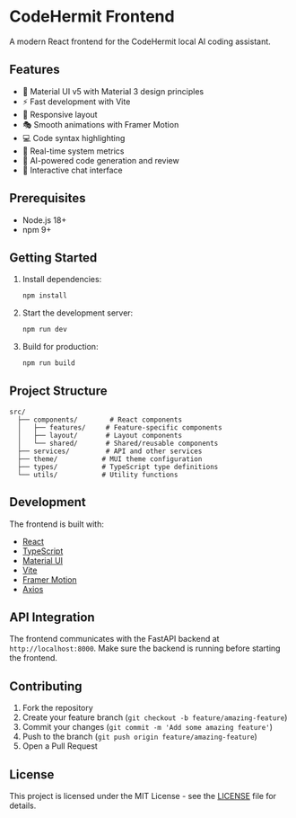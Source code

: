 # CodeHermit Frontend

A modern React frontend for the CodeHermit local AI coding assistant.

## Features

- 🎨 Material UI v5 with Material 3 design principles
- ⚡ Fast development with Vite
- 📱 Responsive layout
- 🎭 Smooth animations with Framer Motion
- 💻 Code syntax highlighting
- 🔄 Real-time system metrics
- 🤖 AI-powered code generation and review
- 💬 Interactive chat interface

## Prerequisites

- Node.js 18+
- npm 9+

## Getting Started

1. Install dependencies:
   ```bash
   npm install
   ```

2. Start the development server:
   ```bash
   npm run dev
   ```

3. Build for production:
   ```bash
   npm run build
   ```

## Project Structure

```
src/
  ├── components/        # React components
  │   ├── features/     # Feature-specific components
  │   ├── layout/       # Layout components
  │   └── shared/       # Shared/reusable components
  ├── services/         # API and other services
  ├── theme/           # MUI theme configuration
  ├── types/           # TypeScript type definitions
  └── utils/           # Utility functions
```

## Development

The frontend is built with:

- [React](https://reactjs.org/)
- [TypeScript](https://www.typescriptlang.org/)
- [Material UI](https://mui.com/)
- [Vite](https://vitejs.dev/)
- [Framer Motion](https://www.framer.com/motion/)
- [Axios](https://axios-http.com/)

## API Integration

The frontend communicates with the FastAPI backend at `http://localhost:8000`. Make sure the backend is running before starting the frontend.

## Contributing

1. Fork the repository
2. Create your feature branch (`git checkout -b feature/amazing-feature`)
3. Commit your changes (`git commit -m 'Add some amazing feature'`)
4. Push to the branch (`git push origin feature/amazing-feature`)
5. Open a Pull Request

## License

This project is licensed under the MIT License - see the [LICENSE](../LICENSE) file for details.
